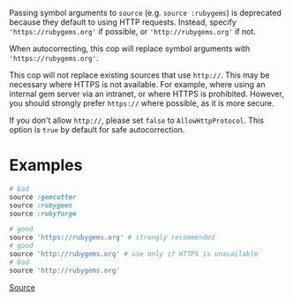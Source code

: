 
Passing symbol arguments to `source` (e.g. `source :rubygems`) is
deprecated because they default to using HTTP requests. Instead, specify
`'https://rubygems.org'` if possible, or `'http://rubygems.org'` if not.

When autocorrecting, this cop will replace symbol arguments with
`'https://rubygems.org'`.

This cop will not replace existing sources that use `http://`. This may
be necessary where HTTPS is not available. For example, where using an
internal gem server via an intranet, or where HTTPS is prohibited.
However, you should strongly prefer `https://` where possible, as it is
more secure.

If you don't allow `http://`, please set `false` to `AllowHttpProtocol`.
This option is `true` by default for safe autocorrection.

# Examples

```ruby
# bad
source :gemcutter
source :rubygems
source :rubyforge

# good
source 'https://rubygems.org' # strongly recommended
# good
source 'http://rubygems.org' # use only if HTTPS is unavailable
# bad
source 'http://rubygems.org'
```

[Source](http://www.rubydoc.info/gems/rubocop/RuboCop/Cop/Bundler/InsecureProtocolSource)